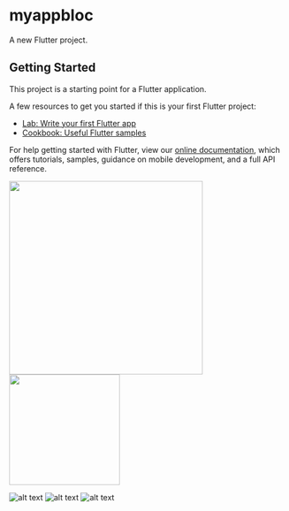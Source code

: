 # myappbloc

A new Flutter project.

## Getting Started

This project is a starting point for a Flutter application.

A few resources to get you started if this is your first Flutter project:

- [Lab: Write your first Flutter app](https://flutter.dev/docs/get-started/codelab)
- [Cookbook: Useful Flutter samples](https://flutter.dev/docs/cookbook)

For help getting started with Flutter, view our
[online documentation](https://flutter.dev/docs), which offers tutorials,
samples, guidance on mobile development, and a full API reference.

<img src="your_relative_path_here" width="350"/> <img src="https://user-images.githubusercontent.com/18073700/63814637-2f722d80-c8f7-11e9-971b-05ca954983f9.jpeg" width="200"/>
 
![alt text](https://user-images.githubusercontent.com/18073700/63814643-326d1e00-c8f7-11e9-86f1-5b7afd5d1abf.jpeg)
![alt text](https://user-images.githubusercontent.com/18073700/63814649-3731d200-c8f7-11e9-9cb5-e6f11a81b9ad.jpeg)
![alt text](https://user-images.githubusercontent.com/18073700/63814647-34cf7800-c8f7-11e9-85f0-8c9b6d1ee451.jpeg)

